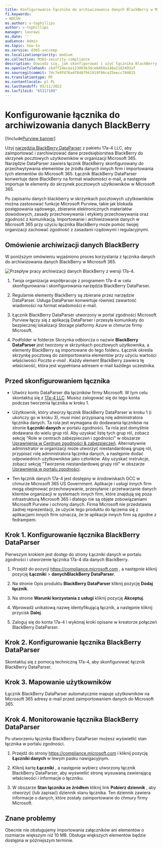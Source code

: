 ```yaml
---
title: Konfigurowanie łącznika do archiwizowania danych BlackBerry w Microsoft 365
f1.keywords:
- NOCSH
ms.author: v-tophillips
author: v-tophillips
manager: laurawi
ms.date: ''
audience: Admin
ms.topic: how-to
ms.service: O365-seccomp
ms.localizationpriority: medium
ms.collection: M365-security-compliance
description: Dowiedz się, jak skonfigurować i użyć łącznika BlackBerry DataParser 17a-4 do importowania i archiwizowania danych BlackBerry w Microsoft 365.
ms.openlocfilehash: c6dff24ecea12309363dce8469a148a2183493af
ms.sourcegitcommit: 7dc7e9fd76adf848f941919f86ca25eecc704015
ms.translationtype: MT
ms.contentlocale: pl-PL
ms.lasthandoff: 05/11/2022
ms.locfileid: "65317189"
---
```

# <a name="set-up-a-connector-to-archive-blackberry-data"></a>Konfigurowanie łącznika do archiwizowania danych BlackBerry

[!include[Purview banner](../includes/purview-rebrand-banner.md)]

Użyj [narzędzia BlackBerry DataParser](https://www.17a-4.com/BlackBerry-dataparser/) z pakietu 17a-4 LLC, aby zaimportować i zarchiwizować dane przedsiębiorstwa BlackBerry do skrzynek pocztowych użytkowników w organizacji Microsoft 365. Narzędzie DataParser zawiera łącznik BlackBerry skonfigurowany do przechwytywania elementów ze źródła danych innych firm i importowania tych elementów do Microsoft 365. Łącznik BlackBerry DataParser konwertuje dane BlackBerry na format wiadomości e-mail, a następnie importuje te elementy do skrzynek pocztowych użytkowników w Microsoft 365.

Po zapisaniu danych blackberry w skrzynkach pocztowych użytkowników można zastosować funkcje Microsoft Purview, takie jak blokada postępowania sądowego, zbieranie elektronicznych materiałów dowodowych, zasady przechowywania i etykiety przechowywania oraz zgodność z komunikacją. Importowanie i archiwizowanie danych w Microsoft 365 przy użyciu łącznika BlackBerry może pomóc twojej organizacji zachować zgodność z zasadami rządowymi i regulacyjnymi.

## <a name="overview-of-archiving-blackberry-data"></a>Omówienie archiwizacji danych BlackBerry

W poniższym omówieniu wyjaśniono proces korzystania z łącznika danych do archiwizowania danych BlackBerry w Microsoft 365.

![Przepływ pracy archiwizacji danych BlackBerry z wersji 17a-4.](../media/BlackBerryDataParserConnectorWorkflow.png)

1. Twoja organizacja współpracuje z programem 17a-4 w celu skonfigurowania i skonfigurowania narzędzia BlackBerry DataParser.

2. Regularnie elementy BlackBerry są zbierane przez narzędzie DataParser. Usługa DataParser konwertuje również zawartość wiadomości na format wiadomości e-mail.

3. Łącznik BlackBerry DataParser utworzony w portal zgodności Microsoft Purview łączy się z aplikacją DataParser i przesyła komunikaty do bezpiecznej lokalizacji Storage platformy Azure w chmurze firmy Microsoft.

4. Podfolder w folderze Skrzynka odbiorcza o nazwie **BlackBerry DataParser** jest tworzony w skrzynkach pocztowych użytkownika, a elementy BlackBerry są importowane do tego folderu. Łącznik określa skrzynkę pocztową do zaimportowania elementów przy użyciu wartości właściwości *Poczta e-mail* . Każdy element BlackBerry zawiera tę właściwość, która jest wypełniana adresem e-mail każdego uczestnika.

## <a name="before-you-set-up-a-connector"></a>Przed skonfigurowaniem łącznika

- Utwórz konto DataParser dla łączników firmy Microsoft. W tym celu skontaktuj się z [17a-4 LLC](https://www.17a-4.com/contact/). Musisz zalogować się do tego konta podczas tworzenia łącznika w kroku 1.

- Użytkownik, który utworzy łącznik BlackBerry DataParser w kroku 1 (i ukończy go w kroku 3), musi mieć przypisaną rolę administratora łącznika danych. Ta rola jest wymagana do dodawania łączników na stronie **Łączniki danych** w portalu zgodności. Ta rola jest domyślnie dodawana do wielu grup ról. Aby uzyskać listę tych grup ról, zobacz sekcję "Role w centrach zabezpieczeń i zgodności" w obszarze [Uprawnienia w Centrum zgodności & zabezpieczeń](../security/office-365-security/permissions-in-the-security-and-compliance-center.md#roles-in-the-security--compliance-center). Alternatywnie administrator w organizacji może utworzyć niestandardową grupę ról, przypisać rolę administratora łącznika danych, a następnie dodać odpowiednich użytkowników jako członków. Aby uzyskać instrukcje, zobacz sekcję "Tworzenie niestandardowej grupy ról" w obszarze [Uprawnienia w portalu zgodności](microsoft-365-compliance-center-permissions.md#create-a-custom-role-group).

- Ten łącznik danych 17a-4 jest dostępny w środowiskach GCC w chmurze Microsoft 365 US Government. Aplikacje i usługi innych firm mogą obejmować przechowywanie, przesyłanie i przetwarzanie danych klientów organizacji w systemach innych firm, które znajdują się poza infrastrukturą Microsoft 365 i dlatego nie są objęte zobowiązaniami Microsoft Purview i ochrony danych. Firma Microsoft nie przedstawia żadnej reprezentacji, że użycie tego produktu do łączenia się z aplikacjami innych firm oznacza, że te aplikacje innych firm są zgodne z fedrampem.

## <a name="step-1-set-up-a-blackberry-dataparser-connector"></a>Krok 1. Konfigurowanie łącznika BlackBerry DataParser

Pierwszym krokiem jest dostęp do strony Łączniki danych w portalu zgodności i utworzenie łącznika 17a-4 dla danych BlackBerry.

1. Przejdź do pozycji <https://compliance.microsoft.com> , a następnie kliknij pozycję **Łączniki** >  **danychBlackBerry DataParser**.

2. Na stronie Opis produktu **BlackBerry DataParser** kliknij pozycję **Dodaj łącznik**.

3. Na stronie **Warunki korzystania z usługi** kliknij pozycję **Akceptuj**.

4. Wprowadź unikatową nazwę identyfikującą łącznik, a następnie kliknij przycisk **Dalej**.

5. Zaloguj się do konta 17a-4 i wykonaj kroki opisane w kreatorze połączeń BlackBerry DataParser.

## <a name="step-2-configure-the-blackberry-dataparser-connector"></a>Krok 2. Konfigurowanie łącznika BlackBerry DataParser

Skontaktuj się z pomocą techniczną 17a-4, aby skonfigurować łącznik BlackBerry DataParser.

## <a name="step-3-map-users"></a>Krok 3. Mapowanie użytkowników

Łącznik BlackBerry DataParser automatycznie mapuje użytkowników na Microsoft 365 adresy e-mail przed zaimportowaniem danych do Microsoft 365.

## <a name="step-4-monitor-the-blackberry-dataparser-connector"></a>Krok 4. Monitorowanie łącznika BlackBerry DataParser

Po utworzeniu łącznika BlackBerry DataParser możesz wyświetlić stan łącznika w portalu zgodności.

1. Przejdź do strony <https://compliance.microsoft.com> i kliknij pozycję **Łączniki danych** w lewym pasku nawigacyjnym.

2. Kliknij kartę **Łączniki** , a następnie wybierz utworzony łącznik BlackBerry DataParser, aby wyświetlić stronę wysuwaną zawierającą właściwości i informacje o łączniku.

3. W obszarze **Stan łącznika ze źródłem** kliknij link **Pobierz dziennik** , aby otworzyć (lub zapisać) dziennik stanu łącznika. Ten dziennik zawiera informacje o danych, które zostały zaimportowane do chmury firmy Microsoft.

## <a name="known-issues"></a>Znane problemy

Obecnie nie obsługujemy importowania załączników ani elementów o rozmiarze większym niż 10 MB. Obsługa większych elementów będzie dostępna w późniejszym terminie.